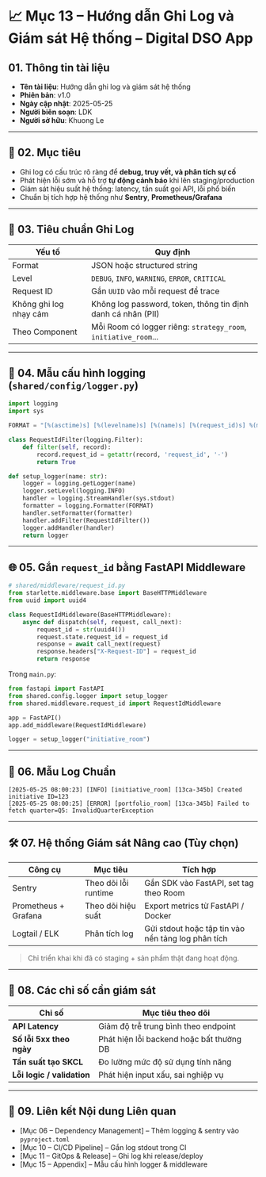 # 📈 Mục 13 – Hướng dẫn Ghi Log và Giám sát Hệ thống – Digital DSO App

## 01. Thông tin tài liệu

- **Tên tài liệu**: Hướng dẫn ghi log và giám sát hệ thống  
- **Phiên bản**: v1.0  
- **Ngày cập nhật**: 2025-05-25  
- **Người biên soạn**: LDK  
- **Người sở hữu**: Khuong Le  

---

## 🎯 02. Mục tiêu

- Ghi log có cấu trúc rõ ràng để **debug, truy vết, và phân tích sự cố**  
- Phát hiện lỗi sớm và hỗ trợ **tự động cảnh báo** khi lên staging/production  
- Giám sát hiệu suất hệ thống: latency, tần suất gọi API, lỗi phổ biến  
- Chuẩn bị tích hợp hệ thống như **Sentry**, **Prometheus/Grafana**  

---

## 🧱 03. Tiêu chuẩn Ghi Log

| Yếu tố               | Quy định                                                        |
|----------------------|------------------------------------------------------------------|
| Format               | JSON hoặc structured string                                      |
| Level                | `DEBUG`, `INFO`, `WARNING`, `ERROR`, `CRITICAL`                 |
| Request ID           | Gắn `UUID` vào mỗi request để trace                              |
| Không ghi log nhạy cảm | Không log password, token, thông tin định danh cá nhân (PII)     |
| Theo Component       | Mỗi Room có logger riêng: `strategy_room`, `initiative_room`... |

---

## 📝 04. Mẫu cấu hình logging (`shared/config/logger.py`)

```python
import logging
import sys

FORMAT = "[%(asctime)s] [%(levelname)s] [%(name)s] [%(request_id)s] %(message)s"

class RequestIdFilter(logging.Filter):
    def filter(self, record):
        record.request_id = getattr(record, 'request_id', '-')
        return True

def setup_logger(name: str):
    logger = logging.getLogger(name)
    logger.setLevel(logging.INFO)
    handler = logging.StreamHandler(sys.stdout)
    formatter = logging.Formatter(FORMAT)
    handler.setFormatter(formatter)
    handler.addFilter(RequestIdFilter())
    logger.addHandler(handler)
    return logger
````

---

## 🌐 05. Gắn `request_id` bằng FastAPI Middleware

```python
# shared/middleware/request_id.py
from starlette.middleware.base import BaseHTTPMiddleware
from uuid import uuid4

class RequestIdMiddleware(BaseHTTPMiddleware):
    async def dispatch(self, request, call_next):
        request_id = str(uuid4())
        request.state.request_id = request_id
        response = await call_next(request)
        response.headers["X-Request-ID"] = request_id
        return response
```

Trong `main.py`:

```python
from fastapi import FastAPI
from shared.config.logger import setup_logger
from shared.middleware.request_id import RequestIdMiddleware

app = FastAPI()
app.add_middleware(RequestIdMiddleware)

logger = setup_logger("initiative_room")
```

---

## 🧪 06. Mẫu Log Chuẩn

```
[2025-05-25 08:00:23] [INFO] [initiative_room] [13ca-345b] Created initiative ID=123
[2025-05-25 08:00:25] [ERROR] [portfolio_room] [13ca-345b] Failed to fetch quarter=Q5: InvalidQuarterException
```

---

## 🛠️ 07. Hệ thống Giám sát Nâng cao (Tùy chọn)

| Công cụ              | Mục tiêu             | Tích hợp                                           |
| -------------------- | -------------------- | -------------------------------------------------- |
| Sentry               | Theo dõi lỗi runtime | Gắn SDK vào FastAPI, set tag theo Room             |
| Prometheus + Grafana | Theo dõi hiệu suất   | Export metrics từ FastAPI / Docker                 |
| Logtail / ELK        | Phân tích log        | Gửi stdout hoặc tập tin vào nền tảng log phân tích |

> Chỉ triển khai khi đã có staging + sản phẩm thật đang hoạt động.

---

## 🧪 08. Các chỉ số cần giám sát

| Chỉ số                     | Mục tiêu theo dõi                        |
| -------------------------- | ---------------------------------------- |
| **API Latency**            | Giảm độ trễ trung bình theo endpoint     |
| **Số lỗi 5xx theo ngày**   | Phát hiện lỗi backend hoặc bất thường DB |
| **Tần suất tạo SKCL**      | Đo lường mức độ sử dụng tính năng        |
| **Lỗi logic / validation** | Phát hiện input xấu, sai nghiệp vụ       |

---

## 🔗 09. Liên kết Nội dung Liên quan

* \[Mục 06 – Dependency Management] – Thêm logging & sentry vào `pyproject.toml`
* \[Mục 10 – CI/CD Pipeline] – Gắn log stdout trong CI
* \[Mục 11 – GitOps & Release] – Ghi log khi release/deploy
* \[Mục 15 – Appendix] – Mẫu cấu hình logger & middleware

